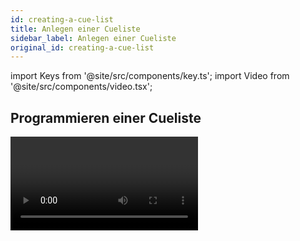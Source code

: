 ```yaml
---
id: creating-a-cue-list
title: Anlegen einer Cueliste
sidebar_label: Anlegen einer Cueliste
original_id: creating-a-cue-list
---
```


import Keys from '@site/src/components/key.ts';
import Video from '@site/src/components/video.tsx';

Programmieren einer Cueliste
----------------------------

<Video videoId="Kp6XhdG6keM" title="Cuelist Basics" />

Das Programmieren einer Cueliste gleicht dem [Programmieren eines
Chasers](../chases/creating-a-chase.md).

Sie erstellen jeweils das gewünschte Bild und fügen dies als Schritt zu
der Cueliste hinzu. Zeiten lassen sich entweder sofort oder [später
hinzufügen](cue-list-timing.md).

1. Drücken Sie die Taste <Keys.HardKey>Record</Keys.HardKey> und wählen die Option \[Create Cue
List\] (auf dem Tiger Touch I drücken Sie <Keys.HardKey>Record Chase or List</Keys.HardKey>
zweimal, oder drücken Sie die Taste einmal und wählen die Option
<Keys.SoftKey>Create Cue List</Keys.SoftKey>).

2. Drücken Sie die blaue <strong>Select</strong>-Taste des gewünschten
Speicherplatzes *(auch Cuelisten lassen sich auf die Schaltflächen im
'Playbacks'-Fenster speichern)*.

3. Wählen Sie den gewünschten [Record Mode](#speichermodusrecord-mode) (Speichermodus) des Pultes:
'by Fixture' (pro Gerät), 'by Channel' (nur geänderte Kanäle), 'Record
Stage' oder ‚Quick Build'. <Keys.SoftKey>Record Mode Channel</Keys.SoftKey> ist in der Regel die sicherste
Option, da nur die tatsächlich geänderten Attribute gespeichert werden.
Es empfiehlt sich aber in jedem Falle zu überprüfen, was denn nun genau
abgespeichert wird (ggf. müssen weitere Attribute in den
Programmierspeicher übernommen werden).

4. Stellen sie mit <Keys.SoftKey>Set Times</Keys.SoftKey> die generellen Überblend- und
Verzögerungszeiten sowie die Verknüpfung aufeinanderfolgender Schritte
ein; diese Einstellungen gelten dann für alle neu gespeicherten
Schritte.

5. Stellen Sie das Bild für den ersten Schritt zusammen, entweder
manuell oder unter Verwendung von [<Keys.HardKey>Include</Keys.HardKey>](../titan-commands.md#include-----in-den-speicher-laden) bestehender Cues.
Nutzen Sie wenn gewünscht auch den [Shape Generator](../effects/shape-generator.md) oder den [Pixelmapper](../effects/pixel-mapper.md).

6. Wollen Sie für den Schritt eine <strong>Bezeichnung/Legende</strong> vergeben, so drücken Sie
dazu <Keys.SoftKey>Cue Legend</Keys.SoftKey>. Das lässt sich auch später nachholen oder ändern,
entweder mit [<Keys.HardKey>Unfold</Keys.HardKey>](editing-cue-lists.md#editieren-einer-cueliste-mit-unfold) oder mit [Set Legend](#vergeben-von-bezeichnern-für-einzelne-schritte) (siehe nächster Abschnitt).

7. Drücken Sie die <strong>Select</strong>-Taste des Speicherplatzes, oder wählen
Sie <Keys.SoftKey>Append Cue</Keys.SoftKey>(Schritt anfügen), um den Inhalt des
Programmierspeichers als Schritt 1 der Cueliste abzuspeichern.

8. Wiederholen Sie ab Schritt 5 für den nächsten Schritt der Cueliste.
Drücken Sie nicht <Keys.HardKey>Clear</Keys.HardKey>, es sei denn, Sie wollen explizit Pegel aus
vorherigen Schritten übernehmen, da ansonsten Reglerwerte auch von ‚0'
nicht gespeichert werden. Stellen Sie also sicher, dass alle
Geräte/Kanäle, die im aktuellen Schritt verändert werden sollen,
angewählt oder im Programmierspeicher sind (invertierte Anzeige).

9. Drücken Sie <Keys.HardKey>Exit</Keys.HardKey>, wenn alle gewünschten Schritte programmiert
sind.

---

-   Um an eine existierende Cueliste [weitere Schritte anzufügen](editing-cue-lists.md),
    wiederholen Sie obiges Vorgehen; bereits vorhandene Schritte werden
    davon nicht beeinflusst. 

-   Zum Anfügen von Schritten an das Ende der Liste wählen Sie \[Append
    Cue\].

-   Um einen bestehenden Schritt zu ändern, drücken Sie <Keys.SoftKey>Cue Number=</Keys.SoftKey>
    und geben die Nummer des Schrittes mit den Zifferntasten ein. Nehmen
    Sie die Änderungen vor und drücken Sie <Keys.SoftKey>Update Cue x</Keys.SoftKey>.

-   Zum Einfügen neuer Schritte siehe [Editieren einer Cueliste](editing-cue-lists.md).

-   Das Menü <strong>Advanced Options</strong> gestattet das Neu-Nummerieren der
    Schritte, und das Ändern der einzelnen Schrittnummern.

-   In jeder Cueliste kann eine unbegrenzte Zahl von Schritten
    gespeichert werden.

-   Bei Cuelisten gibt es auch eine <strong>MID (Move-In-Dark)</strong> - Funktion:
    damit werden Geräte bereits für den nächsten Einsatz vorbereitet
    (positioniert etc.), solange sie aktuell nicht aktiv sind. Details
    siehe Abschnitt [Move In Dark (MID)](../cue-lists/cue-list-playback.md#move-in-dark-mid---funktionen)

-   Für jeden Cue lassen sich die [Tracking-Optionen](cue-list-options.md#tracking) getrennt einstellen.

### Speichermodus/Record Mode

Mit <Keys.SoftKey>Record Mode</Keys.SoftKey> (Speichermodus) wählt man zwischen **Record By
Fixture** (‚Speichern pro Gerät', alle Attribute aller veränderten/
ausgewählten Geräte werden gespeichert), <strong>Record By Channel</strong>
('Speichern pro Kanal', nur die geänderten Attribute werden
gespeichert), <strong>Record Stage</strong> ('Bühne speichern', alle Geräte mit
Helligkeit > 0 werden gespeichert), oder <strong>Quick Build</strong> zum raschen
Erstellen aus vorhandenen Cues und Paletten.

> <strong>Record By Channel</strong> bietet sich an, wenn sich mehrere Cuelisten -
für unterschiedliche Attribute - gegenseitig überlagern sollen.


Vergeben von Bezeichnern für einzelne Schritte
----------------------------------------------

Für jeden Schritt lässt sich eine Bezeichnung vergeben, welche beim
Ablauf der Cueliste im Display erscheint - eine hilfreiche Sache bei der
Navigation.

1.  Drücken Sie <Keys.SoftKey>Set Legend</Keys.SoftKey> im Hauptmenü. Wollen Sie mehrere
    Bezeichnungen vergeben, so rasten Sie das Menü mit der Taste \<Menu
    Latch\> ein.

2.  Drücken Sie die <strong>Select-Taste</strong> der entsprechenden Cueliste.

3.  Die Schritte der Cueliste werden nun auf dem Bildschirm angezeigt.
    Klicken Sie auf den gewünschten Cue oder nutzen Sie das Rad A, um den zu
    ändernden Schritt auszuwählen.

4.  Klicken Sie <Keys.SoftKey>Cue Legend</Keys.SoftKey> und geben Sie die Bezeichnung mit der
    Tastatur ein, gefolgt von <Keys.HardKey>Enter</Keys.HardKey>.

5.  Setzen Sie den Vorgang ggf. für weitere Schritte fort, oder drücken
    Sie <Keys.HardKey>Exit</Keys.HardKey>, um den Vorgang abzuschließen.

Tracking von Shapes in Cuelisten
--------------------------------

Ab Version 10 können auch Shapes innerhalb von Cuelisten tracken. Ist
das Tracking für Shapes aktiviert, läuft ein in einem Cue gestarteter
Shape auch in den folgenden Cues. Zum Aktivieren des Trackings für
Shapes dient die Option <Keys.SoftKey>Shape Tracking</Keys.SoftKey> in den [Optionen](cue-list-options.md#cue-list-options----tab-playback) der
Cueliste.

Cues, die Shapes enthalten, verfügen für jeden Shape über einen extra
Button.

![Cue List window showing tracking shapes](/docs/images/Cue-List-window-showing-tracking-shapes.png)

In den darauffolgenden Cues gibt es für jeden getrackten Shape einen
Schalter:
&nbsp;<strong>T</strong> | <strong>Shape wird in den folgenden Cue getrackt</strong>
---|---
&nbsp;<strong>B</strong> | <strong>Shape wird geblockt, läuft also nicht in den folgenden Cues</strong>

Für den Cue selbst gibt es dazu die Option <Keys.SoftKey>Block All Shapes</Keys.SoftKey>, siehe
[Cuelisten-Optionen](cue-list-options.md#cue-list-options----tab-playback).

Darüber hinaus können auch Shapes für einzelne Attribute geblockt
werden, dies erfolgt über das <strong>@</strong>-Menü. Wählen Sie das zu blockende
&nbsp;<strong>Attribut</strong>, drücken die entsprechende <strong>@</strong>-Taste und dann den Attribut-Button
&nbsp;<strong>FX</strong>. Auf den Menütasten gibt es nun die Optionen <Keys.SoftKey>Block Shape</Keys.SoftKey> und
<Keys.SoftKey>Unblock Shape</Keys.SoftKey>. Wurde ein Attribut auf <strong>Block Shape</strong> gesetzt, so wird
das im Display bei den Encodern mit *"Blocked"* angezeigt.

Ist das <strong>[Shape-Tracking](cue-list-options.md#cue-list-options----tab-playback)</strong> dagegen nicht aktiviert, so sind die Shapes in
jedem Cue unabhängig voneinander. Wird der identische Shape - gleiche
Parameter, Größe und Geschwindigkeit - in mehrere aufeinanderfolgende
Cues programmiert, so läuft er einfach durch, ohne unterbrochen zu
werden.

Autoloading: Laden eines externen Cues
--------------------------------------

Schritte einer Cueliste lassen sich auch so programmieren, dass sie
automatisch den Inhalt eines oder mehrerer Speicherplätze -- Cues,
Chaser oder wiederum Cuelisten -- aufrufen, wenn der jeweilige Schritt
gestartet wird. Dies ist hilfreich, um etwa Chaser oder Effekte in die
Cueliste zu integrieren.

Man kann entweder die <strong>Autoloads</strong> manuell programmieren, oder automatisch
alle aktiven Speicherplätze als <strong>Autoload</strong> definieren.

Zum automatischen Definieren gehen Sie wie folgt vor:

1.  Nach dem Aktivieren von <strong>Cue List Record</strong> (beim Anlegen der
    Cueliste) wählen Sie <Keys.SoftKey>Advanced Options</Keys.SoftKey>, dann \[Autoload Live
    Playbacks\].

2.  Aktivieren Sie die Cues/Chaser/Cuelisten, die Sie als Autoload
    einbinden möchten.

3.  <strong>Speichern Sie den Cue</strong>. Dabei werden die aktivierten
    Speicherplätze automatisch als Autoload eingebunden.

---

Das manuelle Programmieren der Autoloads erfolgt am einfachsten in der
Playback-Ansicht der Cueliste:

1.  Drücken Sie <Keys.HardKey>View/Open</Keys.HardKey>

2.  Drücken Sie die blaue <strong>Select-Taste</strong> der Cueliste.

3.  Im Display erscheinen die Schritte der Cueliste. Klicken Sie auf die
    betreffende <strong>Autoload</strong>-Zelle (Spalte Autoload des betreffenden Cues).
    *Am besten bringen Sie dazu das Fenster in die Vollbild-Ansicht. Ist
    die Spalte Autoload gar nicht sichtbar, klicken Sie links auf \[Show
    All\]*.

4.  Drücken Sie die <strong>Select-Taste</strong> des Speicherplatzes, dessen Inhalt
    mit dem Schritt geladen werden soll. Dabei erscheint die vergebene
    Bezeichnung auf den Funktionstasten.

5.  Sie können nun weitere 'Autoloads' definieren. Verlassen Sie den
    Modus schließlich mit <Keys.HardKey>Exit</Keys.HardKey>.

![Cue List Window with Autoload playback](/docs/images/Cue-List-Window-with-Autoload-playback.png)

---

Der Inhalt des mittels 'Autoload'
verknüpften Speicherplatzes wird beim Start des jeweiligen Schrittes
geladen, und beim Start des nächsten Schritts wieder deaktiviert, es sei
denn, auch der nächste Schritt enthält diesen 'Autoload'.

Für jeden 'Autoload' lassen sich verschiedene Optionen vergeben; rufen
Sie diese durch die entsprechende Schaltfläche auf (dort wird jeweils
der verknüpfte Speicherplatz angezeigt).

Für einfache Cues ist die einzige Option A <Keys.SoftKey>Remove this Autoload</Keys.SoftKey>
(diesen Autoload löschen).

Für Chaser und Cuelisten lässt sich mit <strong>Option B</strong> wählen, ob die
jeweilige Abfolge *am Beginn* oder *bei einem bestimmten Schritt* gestartet
werden soll, oder ob für die gewählte Folge *Go* betätigt werden soll.

Klickt man in die Spalte 'Autoload Times' des betreffenden Cues, so kann
man für Fade-In, Fade-Out und Delay des Autoloads getrennte Zeiten
vergeben. Normalerweise werden die Zeiten verwendet, die in der Cueliste
für diesen Cue vergeben wurden. Alternativ kann man mit \[Use Individual
Target Times\] die Zeiten des externen Cues/Chasers/Cueliste verwenden, 
oder man vergibt direkt spezielle Zeiten.


Abrufen einer Tastenfolge (Makro) aus einer Cueliste
----------------------------------------------------

Es lassen sich Cues in Cuelisten programmieren, die eine vorgegebene
Tastenfolge ausführen. Damit lassen sich spezielle Aktionen ausführen,
sobald ein Cue gestartet wird. So lassen sich z.B. mit dem ersten Cue
alle Geräte zünden.

1.  Drücken Sie <Keys.SoftKey>Options</Keys.SoftKey>.

2.  Wählen Sie die Cueliste aus.

3.  Drücken Sie <Keys.SoftKey>Macros</Keys.SoftKey>

4.  Im Übersichtsfenster der Cueliste (Playback View) wählen Sie den
    Schritt, dem ein Makro hinzugefügt werden soll.

5.  Drücken Sie die Tasten/Schaltflächen der Makros, die mit diesem
    Schritt ausgeführt werden sollen. Oder drücken Sie <Keys.SoftKey>Add</Keys.SoftKey> und wählen
    ein Macro aus der Liste aus.

6.  Die Spalte 'Macros' zeigt die hinzugefügten Makros.

> Zum Entfernen der Makros aus dem Schritt wählen Sie den Schritt aus,
    wählen dann das zugefügte Makro, und betätigen die Kontext-Taste
    <Keys.SoftKey>Remove Link</Keys.SoftKey>.

Tastatursyntax für Cuelisten
----------------------------

Zum schnellen Speichern und Editieren von Cuelisten stehen
folgende Tastenkombinationen zur Verfügung; diese wirken auf die
aktuell mit der Steuerung verbundene (connected) Cueliste; <strong>n</strong>
bezeichnet die Cue-Nummer:

Tasten                                    | Funktion
----------------------------------------- | ------------------------------------------
<Keys.HardKey>Record</Keys.HardKey> <Keys.HardKey>Connect / Cue</Keys.HardKey> <strong>n</strong> <Keys.HardKey>Enter</Keys.HardKey>    | Cue <strong>n</strong> speichern
<Keys.HardKey>Copy</Keys.HardKey> <Keys.HardKey>Connect / Cue</Keys.HardKey> <strong>n</strong>                | Cue <strong>n</strong> kopieren
<Keys.HardKey>Delete</Keys.HardKey> <Keys.HardKey>Connect / Cue</Keys.HardKey> <strong>n</strong>              | Cue <strong>n</strong> löschen
<Keys.HardKey>Include</Keys.HardKey> <Keys.HardKey>Connect / Cue</Keys.HardKey> <strong>n</strong>             | Cue <strong>n</strong> includen (in den Speicher laden)
<Keys.HardKey>Connect / Cue</Keys.HardKey> <strong>n</strong> <Keys.HardKey>Go</Keys.HardKey>                  | Go Cue <strong>n</strong>

